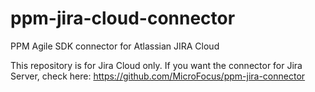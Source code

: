 # ppm-jira-cloud-connector
PPM Agile SDK connector for Atlassian JIRA Cloud

This repository is for Jira Cloud only. If you want the connector for Jira Server, check here: https://github.com/MicroFocus/ppm-jira-connector
